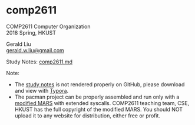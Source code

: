 # comp2611

COMP2611	Computer Organization  
2018 Spring, HKUST

Gerald Liu  
[gerald.w.liu@gmail.com](mailto:gerald.w.liu@gmail.com)

Study Notes: [comp2611.md](https://github.com/gerald-liu/comp2611/blob/master/notes/comp2611.md)  


Note:  
- The [study notes](https://github.com/gerald-liu/comp2611/blob/master/notes/comp2611.md) is not rendered properly on GitHub, please download and view with [Typora](https://typora.io/).
- The pacman project can be properly assembled and run only with a [modified MARS](https://course.cse.ust.hk/comp2611/project/comp2611-NewMars.jar) with extended syscalls. COMP2611 teaching team, CSE, HKUST has the full copyright of the modified MARS. You should NOT upload it to any website for distribution, either free or profit.
